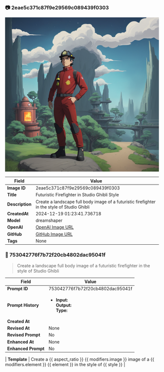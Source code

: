 

### 📷 2eae5c371c87f9e29569c089439f0303 


![data.id](./2eae5c371c87f9e29569c089439f0303.jpg)


| Field          | Value                                                                                                                     |
|----------------|---------------------------------------------------------------------------------------------------------------------------|
| **Image ID**             | 2eae5c371c87f9e29569c089439f0303                                                                                                             |
| **Title**           | Futuristic Firefighter in Studio Ghibli Style                                                                                                       |
| **Description**           | Create a landscape full body image of a futuristic firefighter in the style of Studio Ghibli                                                                                                       |
| **CreatedAt**        | 2024-12-19 01:23:41.736718                                                                                                        |
| **Model**        | dreamshaper                                                                                                        |
| **OpenAI**         | [OpenAI Image URL](http://192.168.1.85:8081/generated-images/b64335260494.png)                                                                                |
| **GitHub**         | [GitHub Image URL](https://raw.githubusercontent.com/Caneta-Silva/weeb/refs/heads/main/images/2eae5c371c87f9e29569c089439f0303/2eae5c371c87f9e29569c089439f0303.jpg)                                                                                |
| **Tags**       | None                                                                                                                   |

### 📜 753042776f7b72f20cb4802dac95041f

> Create a landscape full body image of a futuristic firefighter in the style of Studio Ghibli

| Field          | Value                                                                                                                                                                      |
|----------------|----------------------------------------------------------------------------------------------------------------------------------------------------------------------------|
| **Prompt ID**  | 753042776f7b72f20cb4802dac95041f                                                                                                                                                            |
| **Prompt History** | <ul><li>**Input:**  <br> **Output:**  <br> **Type:** </li></ul> |
| **Created At** |                                                                                                                                                    |
| **Revised At** | None                                                                                                                                                   |
| **Revised Prompt** | No                                                                                                                                                                      |
| **Enhanced At** | None                                                                                                                                                  |
| **Enhanced Prompt** | No                                                                                                                                                                    |

| **Template**   | Create a {{ aspect_ratio }} {{ modifiers.image }} image of a {{ modifiers.element }} {{ element }} in the style of {{ style }}                                                                                                                                           |


